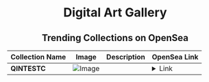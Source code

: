 <div align="center">

# Digital Art Gallery

## Trending Collections on OpenSea

| Collection Name                       | Image                                                                                     | Description                       | OpenSea Link                                                                                          |
|---------------------------------------|-------------------------------------------------------------------------------------------|-----------------------------------|--------------------------------------------------------------------------------------------------------|
| **QINTESTC** | ![Image](https://i.seadn.io/s/raw/files/822fc3905be21aa50fb86100d3289129.png?w=500&auto=format?w=200&auto=format) |  | <details><summary>Link</summary>[QINTESTC](https://opensea.io/collection/qintestc-1)</details> |

</div>